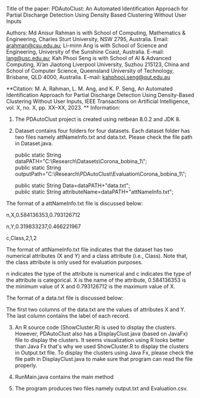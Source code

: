 Title of the paper: PDAutoClust: An Automated Identification Approach for Partial Discharge Detection Using Density Based Clustering Without User Inputs

Authors:
Md Anisur Rahman is with School of Computing, Mathematics & Engineering, Charles Sturt University, NSW 2795, Australia. Email: arahman@csu.edu.au;
Li-minn Ang is with School of Science and Engineering, University of the Sunshine Coast, Australia. E-mail: lang@usc.edu.au;
Kah Phooi Seng is with School of AI & Advanced Computing, Xi’an Jiaotong Liverpool University, Suzhou 215123, China and School of Computer Science, Queensland University of Technology, Brisbane, QLD 4000, Australia. E-mail: kahphooi.seng@qut.edu.au

**Citation:
M. A. Rahman, L. M. Ang, and K. P. Seng, An Automated Identification Approach for Partial Discharge Detection Using Density-Based Clustering Without User Inputs, IEEE Transactions on Artificial Intelligence, vol. X, no. X, pp. XX–XX, 2023.
**
Information:
1. The PDAutoClust project is created using netbean 8.0.2 and JDK 8.
2. Dataset contains four folders for four datasets. Each dataset folder has two files namely attNameInfo.txt and data.txt. Please check the file path in Dataset.java. 

    public static String dataPATH="C:\\Research\\Datasets\\Corona_bobina_1\\";    
    public static String outputPath="C:\\Research\\PDAutoClust\\Evaluation\\Corona_bobina_1\\";
    
    public static String Data=dataPATH+"data.txt";        
    public static String attributeName=dataPATH+"attNameInfo.txt";
    

The format of a attNameInfo.txt file is discussed below:

n,X,0.584136353,0.793126712 

n,Y,0.319833237,0.466221967 

c,Class,2,1,2 

The format of attNameInfo.txt file indicates that the dataset has two numerical attributes (X and Y) and a class attribute (i.e., Class). Note that, the class attribute is only used for evaluation purposes.

n indicates the type of the attribute is numerical and c indicates the type of the attribute is categorical. X is the name of the attribute, 0.584136353 is the minimum value of X and 0.793126712 is the maximum value of X.

The format of a data.txt file is discussed below:

The first two columns of the data.txt are the values of attributes X and Y. The last column contains the label of each record.

3. An R source code (ShowCluster.R) is used to display the clusters. However, PDAutoClust also has a DisplayClust.java (based on JavaFx) file to display the clusters. It seems visualization using R looks better than Java Fx that's why we used ShowCluster.R to display the clusters in Output.txt file. To display the clusters using Java Fx, please check the file path in DisplayClust.java to make sure that program can read the file properly.

4. RunMain.java contains the main method
5. The program produces two files namely output.txt and Evaluation.csv.

